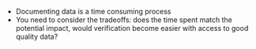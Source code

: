 * Documenting data is a time consuming process
* You need to consider the tradeoffs: does the time spent match the potential impact, would verification become easier with access to good quality data?
